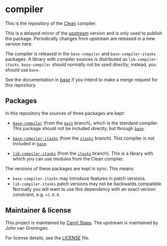 # compiler

This is the repository of the [Clean][] compiler.

This is a delayed mirror of the [upstream][] version and is only used to
publish the package. Periodically changes from upstream are released in a new
version here.

The compiler is released in the `base-compiler` and `base-compiler-itasks`
packages. A library with compiler sources is distributed as
`lib-compiler-itasks`. `base-compiler` should normally not be used directly;
instead, you should use `base`.

See the documentation in [base][] if you intend to make a merge request for
this repository.

## Packages

In this repository the sources of three packages are kept:

- [`base-compiler`][base-compiler] (from the [`main`][main] branch), which is
  the standard compiler. This package should not be included directly, but
  through [`base`][base].

- [`base-compiler-itasks`][base-compiler-itasks] (from the [`itasks`][itasks]
  branch). This compiler is not included in [`base`][base].

- [`lib-compiler-itasks`][lib-compiler-itasks] (from the [`itasks`][itasks]
  branch). This is a library with which you can use modules from the Clean
  compiler.

The versions of these packages are kept in sync. This means:

- `base-compiler-itasks` may introduce features in patch versions.
- `lib-compiler-itasks` patch versions may not be backwards compatible.
  Normally you will want to use this dependency with an exact version
  constraint, e.g. `=1.0.0`.

## Maintainer & license

This project is maintained by [Camil Staps][].
The upstream is maintained by John van Groningen.

For license details, see the [LICENSE](/LICENSE) file.

[base]: https://clean-lang.org/pkg/base/
[base-compiler]: https://clean-lang.org/pkg/base-compiler/
[base-compiler-itasks]: https://clean-lang.org/pkg/base-compiler-itasks/
[Camil Staps]: https://camilstaps.nl
[Clean]: https://clean-lang.org/
[itasks]: https://gitlab.com/clean-and-itasks/base/compiler/-/tree/itasks
[lib-compiler-itasks]: https://clean-lang.org/pkg/lib-compiler-itasks/
[main]: https://gitlab.com/clean-and-itasks/base/compiler/-/tree/main
[upstream]: https://gitlab.com/clean-compiler-and-rts/compiler
